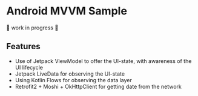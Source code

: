 # Android MVVM Sample

🚧 work in progress 🚧

## Features

- Use of Jetpack ViewModel to offer the UI-state, with awareness of the UI lifecycle
- Jetpack LiveData for observing the UI-state
- Using Kotlin Flows for observing the data layer
- Retrofit2 + Moshi + OkHttpClient for getting date from the network 